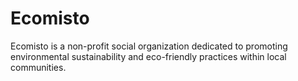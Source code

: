 # Ecomisto
Ecomisto is a non-profit social organization dedicated to promoting environmental sustainability and eco-friendly practices within local communities.
